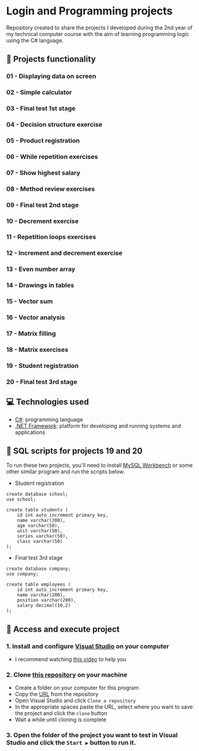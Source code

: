 # Login and Programming projects
Repository created to share the projects I developed during the 2nd year of my technical computer course with the aim of learning programming logic using the C# language.

## 🔨 Projects functionality

### 01 - Displaying data on screen

### 02 - Simple calculator

### 03 - Final test 1st stage

### 04 - Decision structure exercise

### 05 - Product registration

### 06 - While repetition exercises

### 07 - Show highest salary

### 08 - Method review exercises

### 09 - Final test 2nd stage

### 10 - Decrement exercise

### 11 - Repetition loops exercises

### 12 - Increment and decrement exercise

### 13 - Even number array

### 14 - Drawings in tables

### 15 - Vector sum

### 16 - Vector analysis

### 17 - Matrix filling

### 18 - Matrix exercises

### 19 - Student registration

### 20 - Final test 3rd stage

## 💻 Technologies used 
* [C#](https://learn.microsoft.com/pt-br/dotnet/csharp/): programming language
* [.NET Framework](https://learn.microsoft.com/pt-br/dotnet/fundamentals/): platform for developing and running systems and applications

## 🎲 SQL scripts for projects 19 and 20
To run these two projects, you'll need to install [MySQL Workbench](https://dev.mysql.com/doc/workbench/en/) or some other similar program and run the scripts below.

* Student registration
```
create database school;
use school;

create table students (
	id int auto_increment primary key,
	name varchar(200),
	age varchar(50),
	unit varchar(50),
	series varchar(50),
	class varchar(50)
);
```

* Final test 3rd stage
```
create database company;
use company;

create table employees (
	id int auto_increment primary key,
	name varchar(200),
	position varchar(200),
	salary decimal(10,2)
);
```

## 📁 Access and execute project
### 1. Install and configure [Visual Studio](https://visualstudio.microsoft.com/pt-br/downloads/) on your computer
* I recommend watching [this video](https://www.youtube.com/watch?v=KKaDlo1I21Y) to help you
### 2. Clone [this repository](https://github.com/ArturColen/Cotemig-logic-and-programming-works) on your machine
* Create a folder on your computer for this program
* Copy the [URL](https://github.com/ArturColen/Cotemig-logic-and-programming-works.git) from the repository
* Open Visual Studio and click `Clone a repository`
* In the appropriate spaces paste the URL, select where you want to save the project and click the `clone` button
* Wait a while until cloning is complete
### 3. Open the folder of the project you want to test in Visual Studio and click the `Start ▶️` button to run it.